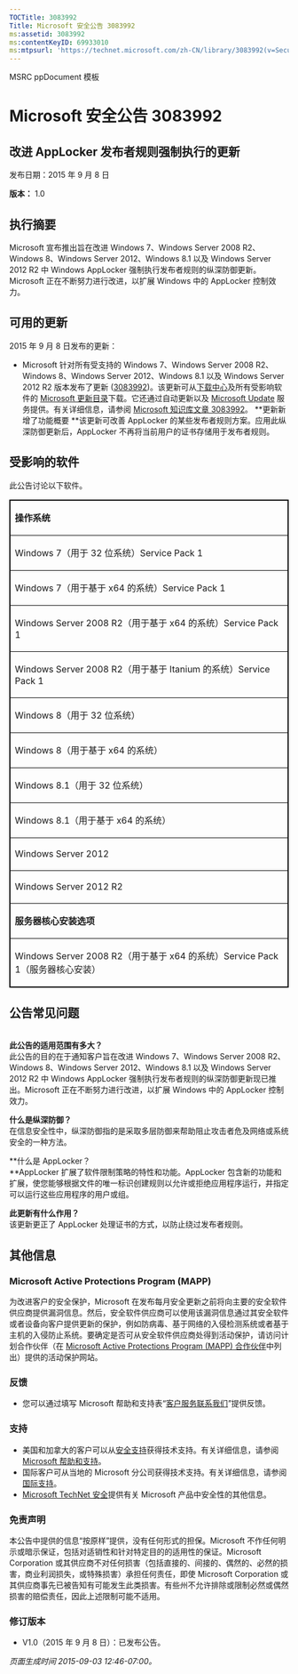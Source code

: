 ```yaml
---
TOCTitle: 3083992
Title: Microsoft 安全公告 3083992
ms:assetid: 3083992
ms:contentKeyID: 69933010
ms:mtpsurl: 'https://technet.microsoft.com/zh-CN/library/3083992(v=Security.10)'
---
```


MSRC ppDocument 模板

Microsoft 安全公告 3083992
==========================

改进 AppLocker 发布者规则强制执行的更新
---------------------------------------

发布日期：2015 年 9 月 8 日

**版本：** 1.0

执行摘要
--------

<span id="sectionToggle0"></span>
Microsoft 宣布推出旨在改进 Windows 7、Windows Server 2008 R2、Windows 8、Windows Server 2012、Windows 8.1 以及 Windows Server 2012 R2 中 Windows AppLocker 强制执行发布者规则的纵深防御更新。Microsoft 正在不断努力进行改进，以扩展 Windows 中的 AppLocker 控制效力。

可用的更新
----------

<span id="sectionToggle1"></span>
2015 年 9 月 8 日发布的更新：

-   Microsoft 针对所有受支持的 Windows 7、Windows Server 2008 R2、Windows 8、Windows Server 2012、Windows 8.1 以及 Windows Server 2012 R2 版本发布了更新 ([3083992](http://support.microsoft.com/zh-cn/kb/3083992))。该更新可从[下载中心](https://www.microsoft.com/zh-cn/download/default.aspx)及所有受影响软件的 [Microsoft 更新目录](http://catalog.update.microsoft.com/v7/site/)下载。它还通过自动更新以及 [Microsoft Update](http://update.microsoft.com/microsoftupdate/v6/vistadefault.aspx?ln=zh-cn) 服务提供。有关详细信息，请参阅 [Microsoft 知识库文章 3083992](http://support.microsoft.com/zh-cn/kb/3083992)。
    **更新新增了功能概要
    **该更新可改善 AppLocker 的某些发布者规则方案。应用此纵深防御更新后，AppLocker 不再将当前用户的证书存储用于发布者规则。

受影响的软件
------------

<span id="sectionToggle2"></span>
此公告讨论以下软件。

<p> </p>
<table style="border:1px solid black;">
<colgroup>
<col width="100%" />
</colgroup>
<tbody>
<tr class="odd">
<td style="border:1px solid black;"><p><strong>操作系统</strong></p></td>
</tr>  
<tr class="even">
<td style="border:1px solid black;"><p>Windows 7（用于 32 位系统）Service Pack 1</p></td>
</tr>  
<tr class="odd">
<td style="border:1px solid black;"><p>Windows 7（用于基于 x64 的系统）Service Pack 1</p></td>
</tr>  
<tr class="even">
<td style="border:1px solid black;"><p>Windows Server 2008 R2（用于基于 x64 的系统）Service Pack 1</p></td>
</tr>  
<tr class="odd">
<td style="border:1px solid black;"><p>Windows Server 2008 R2（用于基于 Itanium 的系统）Service Pack 1</p></td>
</tr>  
<tr class="even">
<td style="border:1px solid black;"><p>Windows 8（用于 32 位系统）</p></td>
</tr>  
<tr class="odd">
<td style="border:1px solid black;"><p>Windows 8（用于基于 x64 的系统）</p></td>
</tr>  
<tr class="even">
<td style="border:1px solid black;"><p>Windows 8.1（用于 32 位系统）</p></td>
</tr>  
<tr class="odd">
<td style="border:1px solid black;"><p>Windows 8.1（用于基于 x64 的系统）</p></td>
</tr>  
<tr class="even">
<td style="border:1px solid black;"><p>Windows Server 2012</p></td>
</tr>  
<tr class="odd">
<td style="border:1px solid black;"><p>Windows Server 2012 R2</p></td>
</tr>  
<tr class="even">
<td style="border:1px solid black;"><p><strong>服务器核心安装选项</strong></p></td>
</tr>  
<tr class="odd">
<td style="border:1px solid black;"><p>Windows Server 2008 R2（用于基于 x64 的系统）Service Pack 1（服务器核心安装）</p></td>
</tr>  
</tbody>  
</table>
  
公告常见问题  
------------
  
<span id="sectionToggle3"></span>  
**此公告的适用范围有多大？**  
此公告的目的在于通知客户旨在改进 Windows 7、Windows Server 2008 R2、Windows 8、Windows Server 2012、Windows 8.1 以及 Windows Server 2012 R2 中 Windows AppLocker 强制执行发布者规则的纵深防御更新现已推出。Microsoft 正在不断努力进行改进，以扩展 Windows 中的 AppLocker 控制效力。
  
**什么是纵深防御？**  
在信息安全性中，纵深防御指的是采取多层防御来帮助阻止攻击者危及网络或系统安全的一种方法。
  
**什么是 AppLocker？  
**AppLocker 扩展了软件限制策略的特性和功能。AppLocker 包含新的功能和扩展，使您能够根据文件的唯一标识创建规则以允许或拒绝应用程序运行，并指定可以运行这些应用程序的用户或组。
  
**此更新有什么作用？**  
该更新更正了 AppLocker 处理证书的方式，以防止绕过发布者规则。
  
其他信息  
--------
  
<span id="sectionToggle4"></span>  
### Microsoft Active Protections Program (MAPP)
  
为改进客户的安全保护，Microsoft 在发布每月安全更新之前将向主要的安全软件供应商提供漏洞信息。然后，安全软件供应商可以使用该漏洞信息通过其安全软件或者设备向客户提供更新的保护，例如防病毒、基于网络的入侵检测系统或者基于主机的入侵防止系统。要确定是否可从安全软件供应商处得到活动保护，请访问计划合作伙伴（在 [Microsoft Active Protections Program (MAPP) 合作伙伴](http://technet.microsoft.com/zh-cn/security/dn467918)中列出）提供的活动保护网站。
  
### 反馈
  
-   您可以通过填写 Microsoft 帮助和支持表“[客户服务联系我们](http://support.microsoft.com/zh-cn/kb/?scid=sw;en;1257&amp;showpage=1&amp;ws=technet&amp;sd=tech)”提供反馈。
  
### 支持
  
-   美国和加拿大的客户可以从[安全支持](https://support.microsoft.com/zh-cn/gp/gp_security_main)获得技术支持。有关详细信息，请参阅 [Microsoft 帮助和支持](https://support.microsoft.com/zh-cn)。  
-   国际客户可从当地的 Microsoft 分公司获得技术支持。有关详细信息，请参阅[国际支持](http://go.microsoft.com/fwlink/?linkid=21155)。  
-   [Microsoft TechNet 安全](http://technet.microsoft.com/zh-cn/security/default.aspx)提供有关 Microsoft 产品中安全性的其他信息。
  
### 免责声明
  
本公告中提供的信息“按原样”提供，没有任何形式的担保。Microsoft 不作任何明示或暗示保证，包括对适销性和针对特定目的的适用性的保证。Microsoft Corporation 或其供应商不对任何损害（包括直接的、间接的、偶然的、必然的损害，商业利润损失，或特殊损害）承担任何责任，即使 Microsoft Corporation 或其供应商事先已被告知有可能发生此类损害。有些州不允许排除或限制必然或偶然损害的赔偿责任，因此上述限制可能不适用。
  
### 修订版本
  
-   V1.0（2015 年 9 月 8 日）：已发布公告。
  
*页面生成时间 2015-09-03 12:46-07:00。*
